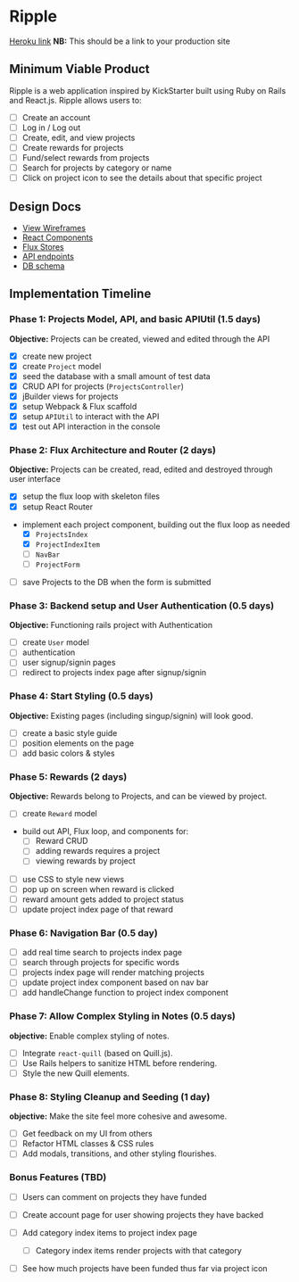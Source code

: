 # Ripple

[Heroku link][heroku] **NB:** This should be a link to your production site

[heroku]: http://www.herokuapp.com

## Minimum Viable Product

Ripple is a web application inspired by KickStarter built using Ruby on Rails and React.js. Ripple allows users to:

<!-- This is a Markdown checklist. Use it to keep track of your
progress. Put an x between the brackets for a checkmark: [x] -->

- [ ] Create an account
- [ ] Log in / Log out
- [ ] Create, edit, and view projects
- [ ] Create rewards for projects
- [ ] Fund/select rewards from projects
- [ ] Search for projects by category or name
- [ ] Click on project icon to see the details about that specific project

## Design Docs
* [View Wireframes][views]
* [React Components][components]
* [Flux Stores][stores]
* [API endpoints][api-endpoints]
* [DB schema][schema]

[views]: ./docs/views.md
[components]: ./docs/components.md
[stores]: ./docs/stores.md
[api-endpoints]: ./docs/api-endpoints.md
[schema]: ./docs/schema.md

## Implementation Timeline

### Phase 1: Projects Model, API, and basic APIUtil (1.5 days)

**Objective:** Projects can be created, viewed and edited through the API

- [X] create new project
- [X] create `Project` model
- [X] seed the database with a small amount of test data
- [X] CRUD API for projects (`ProjectsController`)
- [X] jBuilder views for projects
- [X] setup Webpack & Flux scaffold
- [X] setup `APIUtil` to interact with the API
- [X] test out API interaction in the console

### Phase 2: Flux Architecture and Router (2 days)

**Objective:** Projects can be created, read, edited and destroyed through user interface

- [X] setup the flux loop with skeleton files
- [X] setup React Router
- implement each project component, building out the flux loop as needed
  - [X] `ProjectsIndex`
  - [X] `ProjectIndexItem`
  - [ ] `NavBar`
  - [ ] `ProjectForm`
- [ ] save Projects to the DB when the form is submitted

### Phase 3: Backend setup and User Authentication (0.5 days)

**Objective:** Functioning rails project with Authentication

- [ ] create `User` model
- [ ] authentication
- [ ] user signup/signin pages
- [ ] redirect to projects index page after signup/signin

### Phase 4: Start Styling (0.5 days)

**Objective:** Existing pages (including singup/signin) will look good.

- [ ] create a basic style guide
- [ ] position elements on the page
- [ ] add basic colors & styles

### Phase 5: Rewards (2 days)

**Objective:** Rewards belong to Projects, and can be viewed by project.

- [ ] create `Reward` model
- build out API, Flux loop, and components for:
  - [ ] Reward CRUD
  - [ ] adding rewards requires a project
  - [ ] viewing rewards by project
- [ ] use CSS to style new views
- [ ] pop up on screen when reward is clicked
- [ ] reward amount gets added to project status
- [ ] update project index page of that reward

### Phase 6: Navigation Bar (0.5 day)
- [ ] add real time search to projects index page
- [ ] search through projects for specific words
- [ ] projects index page will render matching projects
- [ ] update project index component based on nav bar
- [ ] add handleChange function to project index component

### Phase 7: Allow Complex Styling in Notes (0.5 days)

**objective:** Enable complex styling of notes.

- [ ] Integrate `react-quill` (based on Quill.js).
- [ ] Use Rails helpers to sanitize HTML before rendering.
- [ ] Style the new Quill elements.

### Phase 8: Styling Cleanup and Seeding (1 day)

**objective:** Make the site feel more cohesive and awesome.

- [ ] Get feedback on my UI from others
- [ ] Refactor HTML classes & CSS rules
- [ ] Add modals, transitions, and other styling flourishes.

### Bonus Features (TBD)
- [ ] Users can comment on projects they have funded
- [ ] Create account page for user showing projects they have backed
- [ ] Add category index items to project index page
  - [ ] Category index items render projects with that category
- [ ] See how much projects have been funded thus far via project icon


[phase-one]: ./docs/phases/phase1.md
[phase-two]: ./docs/phases/phase2.md
[phase-three]: ./docs/phases/phase3.md
[phase-four]: ./docs/phases/phase4.md
[phase-five]: ./docs/phases/phase5.md
[phase-six]: ./docs/phases/phase6.md
[phase-seven]: ./docs/phases/phase7.md
[phase-eight]: ./docs/phases/phase8.md
